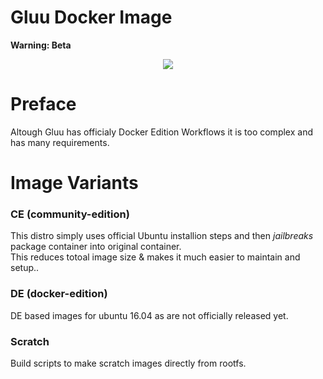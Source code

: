 # Gluu Docker Image
**Warning: Beta**

<p align="center"><img src="https://www.gluu.org/wp-content/themes/gluu/images/gl.png"></p>

# Preface
Altough Gluu has officialy Docker Edition Workflows it is too complex and has many requirements.  

# Image Variants

### CE (community-edition)
This distro simply uses official Ubuntu installion steps and then *jailbreaks* package container into original container.  
This reduces totoal image size & makes it much easier to maintain and setup..

### DE (docker-edition) 
DE based images for ubuntu 16.04 as are not officially released yet.

### Scratch
Build scripts to make scratch images directly from rootfs.

